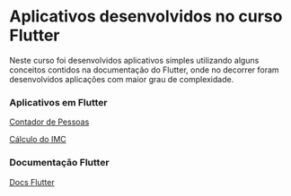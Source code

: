 # Aplicativos desenvolvidos no curso Flutter
Neste curso foi desenvolvidos aplicativos simples utilizando alguns conceitos contidos na documentação do Flutter, onde no decorrer foram desenvolvidos aplicações com maior grau de complexidade.

### Aplicativos em Flutter

[Contador de Pessoas](https://github.com/keikomori/Apps-Flutter/tree/master/contadorpessoas)

[Cálculo do IMC](https://github.com/keikomori/Apps-Flutter/tree/master/calculadoraimc)


### Documentação Flutter

[Docs Flutter](https://flutter.dev/docs)
